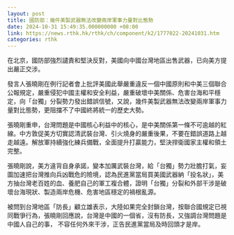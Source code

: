 ```yaml
---
layout: post
title: 國防部：幾件美製武器無法改變兩岸軍事力量對比態勢
date: 2024-10-31 15:49:35.000000000 +08:00
link: https://news.rthk.hk/rthk/ch/component/k2/1777022-20241031.htm
categories: rthk
---
```


在北京，國防部強烈譴責和堅決反對，美國向中國台灣地區出售武器，已向美方提出嚴正交涉。

發言人張曉剛在例行記者會上批評美國此舉嚴重違反一個中國原則和中美三個聯合公報規定，嚴重侵犯中國主權和安全利益，嚴重破壞中美關係、危害台海和平穩定，向「台獨」分裂勢力發出錯誤信號，又說，幾件美製武器無法改變兩岸軍事力量對比態勢，更阻擋不了中國終將統一的歷史大勢。

張曉剛重申，台灣問題是中國核心利益中的核心，是中美關係第一條不可逾越的紅線。中方敦促美方切實認清武裝台灣、引火燒身的嚴重後果，不要在錯誤道路上越走越遠。解放軍持續強化練兵備戰，全面提升打贏能力，堅決捍衛國家主權和領土完整。

張曉剛說，美方違背自身承諾，變本加厲武裝台灣，給「台獨」勢力壯膽打氣，妄圖加速把台灣推向兵凶戰危的險境，認為民進黨當局買美國武器納「投名狀」，美方抽台灣老百姓的血、養肥自己的軍工複合體，證明「台獨」分裂和外部干涉是破壞台海現狀、製造兩岸危機、危害地區穩定的禍根亂源。

被問到台灣地區「防長」顧立雄表示，大陸如果完全封鎖台灣，按聯合國規定已視同戰爭行為，張曉剛回應說，台灣是中國的一個省，沒有防長，又強調台灣問題是中國人自己的事， 不容任何外來干涉，正告民進黨當局及時回頭才是岸。
